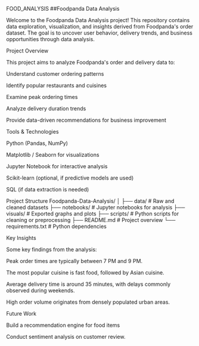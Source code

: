 FOOD_ANALYSIS
##Foodpanda Data Analysis

Welcome to the Foodpanda Data Analysis project! This repository contains data exploration, visualization, and insights derived from Foodpanda's order dataset. The goal is to uncover user behavior, delivery trends, and business opportunities through data analysis.

Project Overview

This project aims to analyze Foodpanda's order and delivery data to:

Understand customer ordering patterns

Identify popular restaurants and cuisines

Examine peak ordering times

Analyze delivery duration trends

Provide data-driven recommendations for business improvement

Tools & Technologies

Python (Pandas, NumPy)

Matplotlib / Seaborn for visualizations

Jupyter Notebook for interactive analysis

Scikit-learn (optional, if predictive models are used)

SQL (if data extraction is needed)

Project Structure
Foodpanda-Data-Analysis/
│
├── data/                   # Raw and cleaned datasets
├── notebooks/              # Jupyter notebooks for analysis
├── visuals/                # Exported graphs and plots
├── scripts/                # Python scripts for cleaning or preprocessing
├── README.md               # Project overview
└── requirements.txt        # Python dependencies

Key Insights

Some key findings from the analysis:

Peak order times are typically between 7 PM and 9 PM.

The most popular cuisine is fast food, followed by Asian cuisine.

Average delivery time is around 35 minutes, with delays commonly observed during weekends.

High order volume originates from densely populated urban areas.

Future Work

Build a recommendation engine for food items

Conduct sentiment analysis on customer review.
